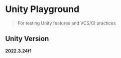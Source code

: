 ﻿# Unity Playground
> For testing Unity features and VCS/CI practices

## Unity Version
**2022.3.24f1**
